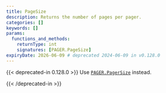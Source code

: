 ```yaml
---
title: PageSize
description: Returns the number of pages per pager.
categories: []
keywords: []
params:
  functions_and_methods:
    returnType: int
    signatures: [PAGER.PageSize]
expiryDate: 2026-06-09 # deprecated 2024-06-09 in v0.128.0
---
```


{{< deprecated-in 0.128.0 >}}
Use [`PAGER.PagerSize`][] instead.

[`PAGER.PagerSize`]: /docs/reference/methods/pager/pagersize/
{{< /deprecated-in >}}
